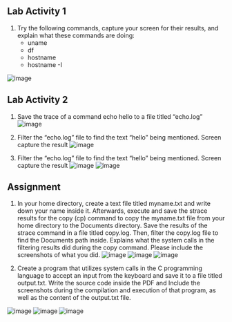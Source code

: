 
## Lab Activity 1
1. Try the following commands, capture your screen for their results, and explain what these commands are doing: 
	- uname
	- df
	- hostname
	- hostname -I

![image](https://github.com/ramzyizza/Computer-System-and-Networking-Lab/assets/89899122/58b4f109-51ea-4ecf-90ad-f50b1eb131c0)

## Lab Activity 2
1. Save the trace of a command echo hello to a file titled “echo.log”
![image](https://github.com/ramzyizza/Computer-System-and-Networking-Lab/assets/89899122/bd7a24ca-9b20-4e92-ba93-3c1496ab6b41)

2. Filter the “echo.log” file to find the text “hello” being mentioned. Screen capture the result
![image](https://github.com/ramzyizza/Computer-System-and-Networking-Lab/assets/89899122/8a0c9bb2-858d-40dd-a009-481a60ac31ed)

3. Filter the “echo.log” file to find the text “hello” being mentioned. Screen capture the result
![image](https://github.com/ramzyizza/Computer-System-and-Networking-Lab/assets/89899122/43102078-8dc5-40d5-84ec-f65cd67f1761)
![image](https://github.com/ramzyizza/Computer-System-and-Networking-Lab/assets/89899122/e9e1e4d2-59d1-4973-be83-43f88bf8b192)


## Assignment
1. In your home directory, create a text file titled myname.txt and write down your name inside it. Afterwards, execute and save the strace results for the copy (cp) command to copy the myname.txt file from your home directory to the Documents directory. Save the results of the strace command in a file titled copy.log. Then, filter the copy.log file to find the Documents path inside. Explains what the system calls in the filtering results did during the copy command. Please include the screenshots of what you did.
![image](https://github.com/ramzyizza/Computer-System-and-Networking-Lab/assets/89899122/b233fb2e-10d5-4606-9610-0fcaed0469c1)
![image](https://github.com/ramzyizza/Computer-System-and-Networking-Lab/assets/89899122/41fd6a75-d233-489d-be38-5878fc960924)
![image](https://github.com/ramzyizza/Computer-System-and-Networking-Lab/assets/89899122/3c5ac69a-2702-4e91-b6c6-391c0a948316)

2. Create a program that utilizes system calls in the C programming language to accept an input from the keyboard and save it to a file titled output.txt. Write the source code inside the PDF and Include the screenshots during the compilation and execution of that program, as well as the content of the output.txt file.

![image](https://github.com/ramzyizza/Computer-System-and-Networking-Lab/assets/89899122/f50d5360-eefd-41cc-9ea6-1aa3ffc21a59)
![image](https://github.com/ramzyizza/Computer-System-and-Networking-Lab/assets/89899122/69c944c5-5897-477f-bf97-0d7569599787)
![image](https://github.com/ramzyizza/Computer-System-and-Networking-Lab/assets/89899122/f9f01b78-a37a-43e5-8a12-0a427059a065)
